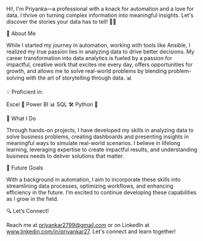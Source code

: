 Hi!, I'm Priyanka—a professional with a knack for automation and a love for data. I thrive on turning complex information into meaningful insights. Let's discover the stories your data has to tell! 🚀✨

🌈 About Me

While I started my journey in automation, working with tools like Ansible, I realized my true passion lies in analyzing data to drive better decisions. My career transformation into data analytics is fueled by a passion for impactful, creative work that excites me every day, offers opportunities for growth, and allows me to solve real-world problems by blending problem-solving with the art of storytelling through data. 📊

💡 Proficient in:

Excel 📑
Power BI 📊
SQL 🛠️
Python 🐍

🚀 What I Do

Through hands-on projects, I have developed my skills in analyzing data to solve business problems, creating dashboards and presenting insights in meaningful ways to simulate real-world scenarios. I believe in lifelong learning, leveraging expertise to create impactful results, and understanding business needs to deliver solutions that matter.

🔧 Future Goals

With a background in automation, I aim to incorporate these skills into streamlining data processes, optimizing workflows, and enhancing efficiency in the future. I’m excited to continue developing these capabilities as I grow in the field.

🔍 Let’s Connect!

Reach me at priyankar2799@gmail.com or on LinkedIn at www.linkedin.com/in/priyankar27. Let's connect and learn together!
